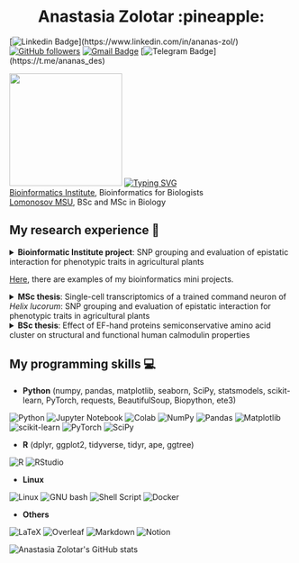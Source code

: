 <h1 align="center"> Anastasia Zolotar :pineapple: </h1>

[![Linkedin Badge](https://img.shields.io/badge/-ananaszol-blue?style=flat-square&logo=Linkedin&logoColor=white&link=[https://www.linkedin.com/in/tanejasaksham/](https://www.linkedin.com/in/ananas-zol/))](https://www.linkedin.com/in/ananas-zol/) 
[![GitHub followers](https://img.shields.io/github/followers/ananas-des?label=Follow&style=social)](https://github.com/ananas-des/?tab=follow) 
[![Gmail Badge](https://img.shields.io/badge/-zolotar.ananas@gmail.com-c14438?style=flat-square&logo=Gmail&logoColor=white&link=mailto:zolotar.ananas@gmail.com)](mailto:zolotar.ananas@gmail.com) 
[![Telegram Badge](https://img.shields.io/badge/-@ananasdes-blue?style=flat-square&logo=Telegram&logoColor=white&link=[https://www.linkedin.com/in/tanejasaksham/](https://t.me/ananas_des))](https://t.me/ananas_des)

<img src="https://media.giphy.com/media/cBSxWiay0sbNkEElG7/giphy.gif" width="200"> [![Typing SVG](https://readme-typing-svg.demolab.com?font=Rubic&size=28&duration=3500&pause=500&color=D0072CE9&vCenter=true&multiline=true&width=435&height=170&lines=Bioinformatician;Molecular+biologist;Ananas)](https://git.io/typing-svg) </br>
[Bioinformatics Institute](https://bioinf.me/en), Bioinformatics for Biologists </br>
[Lomonosov MSU](https://www.msu.ru/en/), BSc and MSc in Biology </br>

## My research experience 🐀

<details><summary>
<b>Bioinformatic Institute project</b>: SNP grouping and evaluation of epistatic interaction for phenotypic traits in agricultural plants
</summary><br> 
 
We aimed to find a software and workflow for grouping single nucleotide polymorphisms (SNPs) based on their association with a quantitative trait and performing epistatic analysis. To achieve this goal, we utilized free-access data on the alanine content of soybeans *Glycine max*, as well as a dataset with some complex phenotypic trait (Nova Plant commercial
property). The results allowed us to construct interaction graphs of soybean genes which will help the Nova Plant company to work on crop improvement in the future. Check [this repository](https://github.com/ananas-des/SNPepi_Plastilin) for more details.<br>

Also, during intensive one-year retraining program I worked on wide bioinformatics tasks using open-access data, such as:<br>

1) variant calling of *Escherichia coli* WGS and deep sequencing data;
2) *de novo* assembly of its genome;
3) performing tardigrade *Ramazzottius varieornatus* genome annotation and protein function prediction;
4) performing genotyping and SNP annotation of human 23andMe project data;
5) analyzing differential gene expression of *Saccharomyces cerevisiae* after 30 minutes of fermentation;
6) analyzing ancient metagenomes examining human dental calculus;
7) and, just a little, immune repertoire annotation based on T-cell population of a relatively healthy donor.
</details>

[Here](https://drive.google.com/drive/folders/1OoKH-iIfSdFm2jrxx-7S5D8Ghl-K16fw?usp=sharing), there are examples of my bioinformatics mini projects.

<details><summary>
<b>MSc thesis</b>: Single-cell transcriptomics of a trained command neuron of <i>Helix lucorum</i>: SNP grouping and evaluation of epistatic interaction for phenotypic traits in agricultural plants
</summary><br>
 
I conducted fear conditioning experiments with aversive stimulus on terrestrial gastropod *Helix lucorum*, extract parietal Pa2 and Pa3 neurons, which are known to orchestrate the stimulus avoidance, prepared cDNA libraries, and performed scRNA-Seq of these neurons. Also I took part in a project on studying the splicing and differential gene expression after picrotoxin (cocculine) activation of rat primary hippocampal culture using full-length mRNA sequencing on MinION Oxford Nanopore sequencer.
</details>

<details><summary>
<b>BSc thesis</b>: Effect of EF-hand proteins semiconservative amino acid cluster on structural and functional human calmodulin properties
</summary><br>
 
I conducted alanine screening mutagenesis of the conservative and semi-conservative amino acids in human calmodulin EF-hand motif to define crucial ones for maintaining calmodulin structure and affecting its function.

</details>

## My programming skills 💻

 - **Python** (numpy, pandas, matplotlib, seaborn, SciPy, statsmodels, scikit-learn, PyTorch, requests, BeautifulSoup, Biopython, ete3)

![Python](https://img.shields.io/badge/python-3670A0?style=for-the-badge&logo=python&logoColor=ffdd54)
![Jupyter Notebook](https://img.shields.io/badge/jupyter-%23FA0F00.svg?style=for-the-badge&logo=jupyter&logoColor=white)
![Colab](https://img.shields.io/badge/Colab-F9AB00?style=for-the-badge&logo=googlecolab&color=525252)
![NumPy](https://img.shields.io/badge/numpy-%23013243.svg?style=for-the-badge&logo=numpy&logoColor=white) 
![Pandas](https://img.shields.io/badge/pandas-%23150458.svg?style=for-the-badge&logo=pandas&logoColor=white) 
![Matplotlib](https://img.shields.io/badge/Matplotlib-%23ffffff.svg?style=for-the-badge&logo=Matplotlib&logoColor=black)
![scikit-learn](https://img.shields.io/badge/scikit--learn-%23F7931E.svg?style=for-the-badge&logo=scikit-learn&logoColor=white) 
![PyTorch](https://img.shields.io/badge/PyTorch-%23EE4C2C.svg?style=for-the-badge&logo=PyTorch&logoColor=white)
![SciPy](https://img.shields.io/badge/SciPy-%230C55A5.svg?style=for-the-badge&logo=scipy&logoColor=%white)

- **R** (dplyr, ggplot2, tidyverse, tidyr, ape, ggtree)

![R](https://img.shields.io/badge/r-%23276DC3.svg?style=for-the-badge&logo=r&logoColor=white)
![RStudio](https://img.shields.io/badge/RStudio-4285F4?style=for-the-badge&logo=rstudio&logoColor=white)

- **Linux**

![Linux](https://img.shields.io/badge/Linux-FCC624?style=for-the-badge&logo=linux&logoColor=black)
![GNU bash](https://img.shields.io/badge/GNU%20Bash-4EAA25?style=for-the-badge&logo=GNU%20Bash&logoColor=white)
![Shell Script](https://img.shields.io/badge/shell_script-%23121011.svg?style=for-the-badge&logo=gnu-bash&logoColor=white)
![Docker](https://img.shields.io/badge/docker-%230db7ed.svg?style=for-the-badge&logo=docker&logoColor=white)

- **Others**

![LaTeX](https://img.shields.io/badge/latex-%23008080.svg?style=for-the-badge&logo=latex&logoColor=white)
![Overleaf](https://img.shields.io/badge/Overleaf-47A141?style=for-the-badge&logo=Overleaf&logoColor=white)
![Markdown](https://img.shields.io/badge/markdown-%23000000.svg?style=for-the-badge&logo=markdown&logoColor=white)
![Notion](https://img.shields.io/badge/Notion-000000?style=for-the-badge&logo=notion&logoColor=white)

![Anastasia Zolotar's GitHub stats](https://github-readme-stats.vercel.app/api?username=ananas-des&show_icons=true&theme=dracula)
